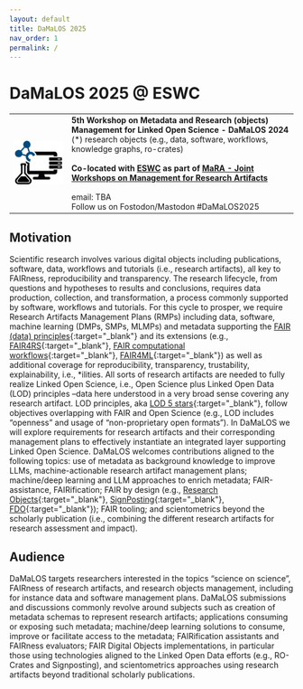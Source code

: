 ```yaml
---
layout: default
title: DaMaLOS 2025
nav_order: 1
permalink: /
---
```


# DaMaLOS 2025 @ ESWC

<table>
  <tr>
    <td style="text-align:left">
      <img src="./img/damalos-half.jpg" alt="DaMaLOS"/>
    </td>
    <td>
    <strong>5th Workshop on Metadata and Research (objects) Management for Linked Open Science - DaMaLOS 2024</strong>
    <br/>
    <italic>(*) research objects (e.g., data, software, workflows, knowledge graphs, ro-crates)</italic>
    <br/><br/>
    <strong>Co-located with <a href="https://2024.eswc-conferences.org/" target="_blank">ESWC</a> as part of <a href="https://nfdi4ds.github.io/mara/" target="_blank">MaRA - Joint Workshops on Management for Research Artifacts</a></strong>
    <br/><br/>
    email: TBA <br/>
    Follow us on Fostodon/Mastodon #DaMaLOS2025
    </td>
  </tr>
</table>

## Motivation

Scientific research involves various digital objects including publications, software, data, workflows and tutorials (i.e., research artifacts), all key to FAIRness, reproducibility and transparency. The research lifecycle, from questions and hypotheses to results and conclusions, requires data production, collection, and transformation, a process commonly supported by software, workflows and tutorials. For this cycle to prosper, we require Research Artifacts Management Plans (RMPs) including data, software, machine learning (DMPs, SMPs, MLMPs) and metadata supporting the [FAIR (data) principles](https://www.nature.com/articles/sdata201618){:target="_blank"} and its extensions (e.g., [FAIR4RS](https://doi.org/10.1038/s41597-022-01710-x){:target="_blank"}, [FAIR computational workflows](https://doi.org/10.1162/dint_a_00033){:target="_blank"}, [FAIR4ML](https://www.rd-alliance.org/groups/fair-machine-learning-fair4ml-ig){:target="_blank"}) as well as additional coverage for reproducibility, transparency, trustability, explainability, i.e., *ilities. All sorts of research artifacts are needed to fully realize Linked Open Science, i.e., Open Science plus Linked Open Data (LOD) principles –data here understood in a very broad sense covering any research artifact. LOD principles, aka [LOD 5 stars](https://5stardata.info/en/){:target="_blank"}, follow objectives overlapping with FAIR and Open Science (e.g., LOD includes “openness” and usage of “non-proprietary open formats”). In DaMaLOS we will explore requirements for research artifacts and their corresponding management plans to effectively instantiate an integrated layer supporting Linked Open Science. DaMaLOS welcomes contributions aligned to the following topics: use of metadata as background knowledge to improve LLMs, machine-actionable research artifact management plans; machine/deep learning and LLM approaches to enrich metadata; FAIR-assistance, FAIRification; FAIR by design (e.g., [Research Objects](https://www.researchobject.org/){:target="_blank"}, [SignPosting](https://signposting.org/){:target="_blank"}, [FDO](https://fairdo.org/){:target="_blank"}); FAIR tooling; and scientometrics beyond the scholarly publication (i.e., combining the different research artifacts for research assessment and impact).

## Audience

DaMaLOS targets researchers interested in the topics “science on science”, FAIRness of research artifacts, and research objects management, including for instance data and software management plans. DaMaLOS submissions and discussions commonly revolve around subjects such as creation of metadata schemas to represent research artifacts; applications consuming or exposing such metadata; machine/deep learning solutions to consume, improve or facilitate access to the metadata; FAIRification assistants and FAIRness evaluators; FAIR Digital Objects implementations, in particular those using technologies aligned to the Linked Open Data efforts (e.g., RO-Crates and Signposting), and scientometrics approaches using research artifacts beyond traditional scholarly publications. 

<script type="application/ld+json">
[
  {
    "@context": "https://schema.org",
    "@id": "https://zbmed.github.io/damalos",
    "@type": "Event",
    "name": "DaMaLOS 2025",
    "description": "5th Workshop on Metadata and Research (objects) Management for Linked Open Science - DaMaLOS 2024",
    "image": "https://zbmed.github.io/damalos/img/damalos.jpg",
    "startDate": "2025-06-01",
    "endDate": "2025-06-02",
    "eventStatus": "https://schema.org/EventScheduled",
    "eventAttendanceMode": "https://schema.org/OfflineEventAttendanceMode",
    "keywords": "Data Management, FAIR assistance, FAIR Digital Objects, Research artifacts, RO-Crate, Scientometrics, Signposting, Software Management, Metadata, Machine Learning, Deep Learning, Artificial Intelligence, NFDI4DS",
    "location": {
      "@type": "Place",
      "name": "Portoroz, Slovenia"
    },
    "url": "https://zbmed.github.io/damalos",
    "organizer": [
      {
        "@type": "Person",
        "@id": "https://orcid.org/0000-0003-3986-0510", 
        "url": "https://www.zbmed.de/en/contact-details/leyla-jael-castro",
        "name": "Leyla Jael Castro",
        "memberOf": 
          {
            "@type": "Organization",
            "@id": "https://ror.org/0259fwx54", 
            "url": "https://www.zbmed.de/en/",
            "name": "ZB MED Information Centre for Life Sciences",
            "logo": "https://www.zbmed.de/typo3conf/ext/dreipc_zbmed/Resources/Public/Image/ZBMED_2017_DE.svg"
          }
      }, 
      {
        "@type": "Person",
        "@id": "https://orcid.org/0000-0002-1018-0370", 
        "url": "https://www.zbmed.de/en/contact-details/dietrich-rebholz-schuhmann",
        "name": "Dietrich Rebholz-Schuhmann",
        "memberOf": 
          {
            "@type": "Organization",
            "@id": "https://ror.org/0259fwx54", 
            "url": "https://www.zbmed.de/en/",
            "name": "ZB MED Information Centre for Life Sciences",
            "logo": "https://www.zbmed.de/typo3conf/ext/dreipc_zbmed/Resources/Public/Image/ZBMED_2017_DE.svg"
          }
      }, 
      {
        "@type": "Person",
        "@id": "https://orcid.org/0000-0002-8786-7250", 
        "url": "https://www.fokus.fraunhofer.de/53c063b3c8649030",
        "name": "Sonja Schimmler",
        "memberOf": 
          {
            "@type": "Organization",
            "@id": "https://www.fokus.fraunhofer.de#", 
            "url": "https://www.fokus.fraunhofer.de/",
            "name": "Fraunhofer Institute for Open Communication Systems",
            "logo": "https://www.fokus.fraunhofer.de/assets/logo-860812875da0f0aa4d5ea48e795aac93b09affdb637eae121b367da604de8737.png"
          }
      }, 
      {
        "@type": "Person",
        "@id": "https://orcid.org/0000-0001-9842-9718", 
        "url": "https://research.manchester.ac.uk/en/persons/soiland-reyes",
        "name": "Stian Soiland-Reyes",
        "memberOf": 
          {
            "@type": "Organization",
            "@id": "https://ror.org/027m9bs27", 
            "url": "http://www.manchester.ac.uk/",
            "name": "University of Manchester",
            "logo": "https://assets.manchester.ac.uk/corporate/images/design/logo-university-of-manchester.png"
          }
      } 
      
    ],
    "about": "Scientific research involves various digital objects including publications, software, data, workflows and tutorials, all key to FAIRness, reproducibility and transparency. The research lifecycle, from questions and hypotheses to results and conclusions, requires data production, collection, and transformation, a process commonly supported by software and workflows. For this cycle to prosper, we require Research Data and Software Management Plans (DMPs and SMPs), Research Objects packing things together, and metadata supporting the FAIR (data) principles and its extensions (e.g., software, workflows) as well as coverage for reproducibility, transparency, trustability, explainability, i.e., *ilities. Furthermore, despite playing an important role, data on its own is not enough to establish Linked Open Science, i.e., Open Science plus Linked Open Data (LOD). LOD principles, aka LOD 5 stars, follow objectives overlapping with FAIR and Open Science (e.g., LOD includes “openness” and usage of “non-proprietary open formats”). In DaMaLOS we will explore requirements for research digital objects and their corresponding management plans to effectively instantiate an integrated layer supporting Linked Open Science. DaMaLOS welcomes contributions aligned to the following topics: machine-actionable DMPs and SMPs; machine/deep learning approaches around rich metadata; FAIRification; FAIR by design; FAIR tooling; recognition, publication and citation for data, software and other research digital objects, and scientometrics beyond the scholarly publication (i.e., combining the different digital objects playing a role in the research cycle).", 
    "superEvent": {
        "@type": "Event",
        "@id": "https://2025.eswc-conferences.org/",
        "name": "Extended Semantic Web Conference ESWC 2024",
        "description": "The European Semantic Web Conference is a major venue for discussing the latest scientific results and technology innovations around semantic technologies. Building on its past success, ESWC is seeking to broaden its focus to span other relevant related research areas in which Web semantics plays an important role. The goal of the Semantic Web is to create a Web of knowledge and services in which the semantics of content is made explicit and content is linked to both other content and services allowing novel applications to combine content from heterogeneous sites in unforeseen ways and support enhanced matching between users needs and content. This network of knowledge-based functionality will weave together a large network of human knowledge, and make this knowledge machine-processable to support intelligent behaviour by machines. Creating such an interlinked Web of knowledge which spans unstructured text, structured data  as well as multimedia content and services requires the collaboration of many disciplines, including but not limited to: Artificial Intelligence, Natural Language Processing, Databases and Information Systems, Information Retrieval, Machine Learning, Multimedia, Distributed Systems, Social Networks, Web Engineering, and Web Science. These complementarities are reflected in the outline of the technical program of the ESWC 2024. ESWC 2024 will present the latest results in research, technologies and applications in its field. Besides the technical program organized over numerous tracks, the conference will feature a workshop and tutorial program, system descriptions and demos, a posters exhibition and a doctoral symposium.",
        "startDate": "2025-06-01",
        "endDate": "2025-06-05",
        "eventStatus": "https://schema.org/EventScheduled",
        "eventAttendanceMode": "https://schema.org/OfflineEventAttendanceMode",
        "keywords": "Semantic Web",
        "location": {
          "@type": "Place",
          "name": "Portoroz, Slovenia"
        },
        "url": "https://2025.eswc-conferences.org/",
        "image": "https://2025.eswc-conferences.org/wp-content/uploads/2024/10/2025-logo.jpeg"
    }
  }
]
</script>
